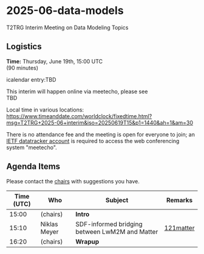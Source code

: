 # 2025-06-data-models

T2TRG Interim Meeting on Data Modeling Topics

## Logistics

**Time:** Thursday, June 19th, 15:00 UTC<br>
(90 minutes)

icalendar entry:TBD

This interim will happen online via meetecho, please see<br>
TBD

Local time in various locations:<br>
<https://www.timeanddate.com/worldclock/fixedtime.html?msg=T2TRG+2025-06+interim&iso=20250619T15&p1=1440&ah=1&am=30>

There is no attendance fee and the meeting is open for everyone to
join; an [IETF datatracker account](https://datatracker.ietf.org/) is
required to access the web conferencing system "meetecho".


## Agenda Items

Please contact the [chairs][] with suggestions you have.

| Time (UTC) | Who             | Subject                                                                           | Remarks           |
|------------|-----------------|-----------------------------------------------------------------------------------|-------------------|
|      15:00 | (chairs)        | **Intro**                                                                         |                   |
|      15:10 | Niklas Meyer    | SDF-informed bridging between LwM2M and Matter                                    | [121matter][]     |
|      16:20 | (chairs)        | **Wrapup**                                                                        |                   |

[augmenting]: https://www.rfc-editor.org/rfc/rfc7950#section-4.2.8
[sdfRef]: https://www.ietf.org/archive/id/draft-ietf-asdf-sdf-18.html#name-sdfref
[mapping]: https://www.ietf.org/archive/id/draft-bormann-asdf-sdf-mapping-05.html
[nipc]: https://www.ietf.org/archive/id/draft-ietf-asdf-nipc-03.html
[121matter]: https://datatracker.ietf.org/meeting/121/materials/slides-121-t2trg-converting-interaction-models-between-sdf-and-matter-00
[121senml]: https://datatracker.ietf.org/meeting/121/materials/slides-121-t2trg-sharing-data-models-between-senml-and-coreconf-slides-only-00 
[draft-senml]: https://datatracker.ietf.org/doc/draft-gudi-t2trg-senml-as-coreconf/
[chairs]: mailto:t2trg-chairs@irtf.org
